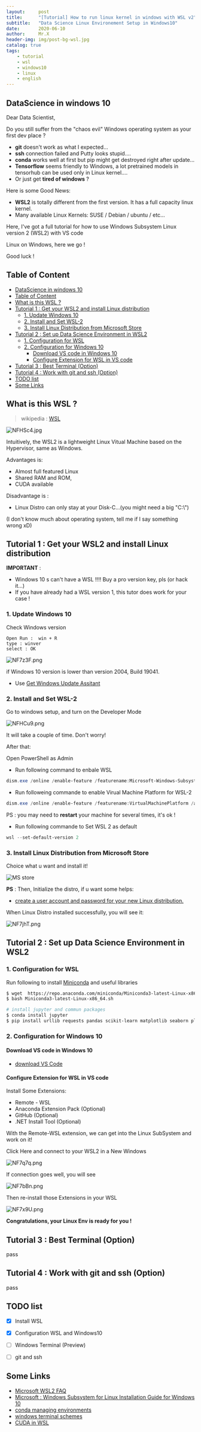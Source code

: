 ```yaml
---
layout:     post
title:      "[Tutorial] How to run linux kernel in windows with WSL v2"
subtitle:   "Data Science Linux Environement Setup in Windows10"  
date:       2020-06-10
author:     Mr.X
header-img: img/post-bg-wsl.jpg
catalog: true
tags:
    - tutorial
    - wsl
    - windows10
    - linux
    - english
---
```


## DataScience in windows 10

Dear Data Scientist, 

Do you still suffer from the "chaos evil" Windows operating system as your first dev place ?
- **git** doesn't work as what I expected...
- **ssh** connection failed and Putty looks stupid....
- **conda** works well at first but pip might get destroyed right after update...
- **Tensorflow** seems friendly to Windows, a lot pretrained models in tensorhub can be used only in Linux kernel....
- Or just get **tired of windows** ? 

Here is some Good News:
- **WSL2** is totally different from the first version. It has a full capacity linux kernel. 
- Many available Linux Kernels: SUSE / Debian / ubuntu / etc... 

Here, I've got a full tutorial for how to use Windows Subsystem Linux version 2 (WSL2) with VS code 

Linux on Windows, here we go !

Good luck !

## Table of Content

- [DataScience in windows 10](#datascience-in-windows-10)
- [Table of Content](#table-of-content)
- [What is this WSL ?](#what-is-this-wsl-)
- [Tutorial 1 : Get your WSL2 and install Linux distribution](#tutorial-1--get-your-wsl2-and-install-linux-distribution)
  - [1. Update Windows 10](#1-update-windows-10)
  - [2. Install and Set WSL-2](#2-install-and-set-wsl-2)
  - [3. Install Linux Distribution from Microsoft Store](#3-install-linux-distribution-from-microsoft-store)
- [Tutorial 2 : Set up Data Science Environment in WSL2](#tutorial-2--set-up-data-science-environment-in-wsl2)
  - [1. Configuration for WSL](#1-configuration-for-wsl)
  - [2. Configuration for Windows 10](#2-configuration-for-windows-10)
    - [Download VS code in Windows 10](#download-vs-code-in-windows-10)
    - [Configure Extension for WSL in VS code](#configure-extension-for-wsl-in-vs-code)
- [Tutorial 3 : Best Terminal (Option)](#tutorial-3--best-terminal-option)
- [Tutorial 4 : Work with git and ssh (Option)](#tutorial-4--work-with-git-and-ssh-option)
- [TODO list](#todo-list)
- [Some Links](#some-links)


## What is this WSL ?
> wikipedia : [WSL](https://en.wikipedia.org/wiki/Windows_Subsystem_for_Linux)  


![NFHSc4.jpg](https://s1.ax1x.com/2020/06/16/NFHSc4.jpg)

Intuitively, the WSL2 is a lightweight Linux Vitual Machine based on the Hypervisor, same as Windows. 

Advantages is: 
- Almost full featured Linux
- Shared RAM and ROM, 
- CUDA available 

Disadvantage is : 
- Linux Distro can only stay at your Disk-C...(you might need a big "C:\\")

(I don't know much about operating system, tell me if I say something wrong xD)

## Tutorial 1 : Get your WSL2 and install Linux distribution

**IMPORTANT** : 
* Windows 10 s can't have a WSL !!!! Buy a pro version key, pls (or hack it...)
* If you have already had a WSL version 1, this tutor does work for your case ! 

### 1. Update Windows 10

Check Windows version
```
Open Run :  win + R 
type : winver  
select : OK
```
![NF7z3F.png](https://s1.ax1x.com/2020/06/16/NF7z3F.png)

if Windows 10 version is lower than version 2004, Build 19041.
- Use [Get Windows Update Assitant](https://www.microsoft.com/software-download/windows10)


### 2. Install and Set WSL-2

Go to windows setup, and turn on the Developer Mode 

![NFHCu9.png](https://s1.ax1x.com/2020/06/16/NFHCu9.png)

It will take a couple of time.  Don't worry! 

After that: 

Open PowerShell as Admin 

- Run following command to enbale WSL

```PowerShell
dism.exe /online /enable-feature /featurename:Microsoft-Windows-Subsystem-Linux /all /norestart
```

- Run followeing commande to enable Virual Machine Platform for WSL-2

```PowerShell
dism.exe /online /enable-feature /featurename:VirtualMachinePlatform /all /norestart
```

PS : you may need to **restart** your machine for several times, it's ok !

- Run following commande to Set WSL 2 as default 

```PowerShell
wsl --set-default-version 2
```

### 3. Install Linux Distribution from Microsoft Store

Choice what u want and install it! 

![MS store](https://s1.ax1x.com/2020/06/16/NFHpjJ.png)

**PS** : Then, Initialize the distro,  if u want some helps:
- [ create a user account and password for your new Linux distribution.](https://docs.microsoft.com/en-us/windows/wsl/user-support)

When Linux Distro installed successfully, you will see it:

![NF7jhT.png](https://s1.ax1x.com/2020/06/16/NF7jhT.png)

## Tutorial 2 : Set up Data Science Environment in WSL2

### 1. Configuration for WSL

Run following to install [Miniconda](https://docs.conda.io/en/latest/miniconda.html) and useful libraries

```bash
$ wget  https://repo.anaconda.com/miniconda/Miniconda3-latest-Linux-x86_64.sh
$ bash Miniconda3-latest-Linux-x86_64.sh

# install jupyter and commun packages
$ conda install jupyter
$ pip install urllib requests pandas scikit-learn matplotlib seaborn plotly tensorflow 
```


### 2. Configuration for Windows 10
#### Download VS code in Windows 10
- [download VS Code](https://code.visualstudio.com/)

#### Configure Extension for WSL in VS code 
Install Some Extensions:
- Remote - WSL
- Anaconda Extension Pack (Optional)
- GitHub (Optional)
- .NET Install Tool (Optional)

With the Remote-WSL extension, we can get into the Linux SubSystem and work on it!  

Click Here and connect to your WSL2 in a New Windows

![NF7q7q.png](https://s1.ax1x.com/2020/06/16/NF7q7q.png)

If connection goes well, you will see

![NF7bBn.png](https://s1.ax1x.com/2020/06/16/NF7bBn.png)

Then re-install those Extensions in your WSL

![NF7x9U.png](https://s1.ax1x.com/2020/06/16/NF7x9U.png)


**Congratulations, your Linux Env is ready for you !**

## Tutorial 3 : Best Terminal (Option)
pass

## Tutorial 4 : Work with git and ssh (Option)
pass

## TODO list

- [x] Install WSL
- [x] Configuration WSL and Windows10
- [ ] Windows Terminal (Preview)
- [ ] git and ssh


## Some Links

- [Microsoft WSL2 FAQ](https://docs.microsoft.com/en-us/windows/wsl/wsl2-faq)
- [Microsoft : Windows Subsystem for Linux Installation Guide for Windows 10](https://docs.microsoft.com/en-us/windows/wsl/install-win10)
- [conda managing environments](https://docs.conda.io/projects/conda/en/latest/user-guide/tasks/manage-environments.html)
- [windows terminal schemes](https://docs.microsoft.com/en-us/windows/terminal/customize-settings/color-schemes)
- [CUDA in WSL](https://developer.nvidia.com/cuda/wsl)